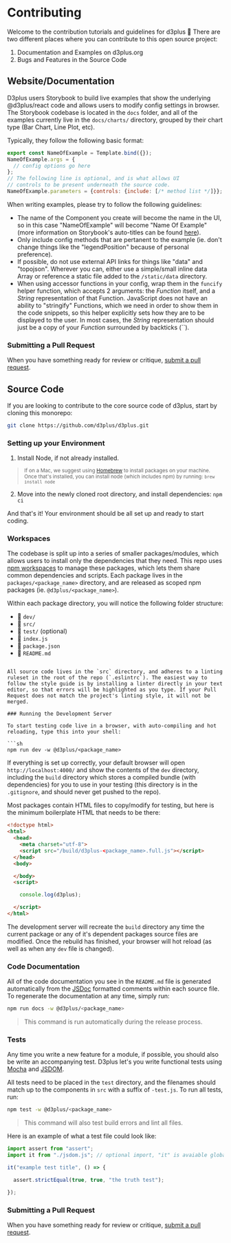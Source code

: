 # Contributing

Welcome to the contribution tutorials and guidelines for d3plus :wave: There are two different places where you can contribute to this open source project:

1. Documentation and Examples on d3plus.org
2. Bugs and Features in the Source Code

## Website/Documentation

D3plus users Storybook to build live examples that show the underlying @d3plus/react code and allows users to modify config settings in browser. The Storybook codebase is located in the `docs` folder, and all of the examples currently live in the `docs/charts/` directory, grouped by their chart type (Bar Chart, Line Plot, etc).

Typically, they follow the following basic format:

```jsx
export const NameOfExample = Template.bind({});
NameOfExample.args = {
  // config options go here
};
// The following line is optional, and is what allows UI 
// controls to be present underneath the source code.
NameOfExample.parameters = {controls: {include: [/* method list */]}};
```

When writing examples, please try to follow the following guidelines:
* The name of the Component you create will become the name in the UI, so in this case "NameOfExample" will become "Name Of Example" (more information on Storybook's auto-titles can be found [here](https://storybook.js.org/docs/configure/user-interface/sidebar-and-urls#csf-30-auto-titles)).
* Only include config methods that are pertanent to the example (ie. don't change things like the "legendPosition" because of personal preference). 
* If possible, do not use external API links for things like "data" and "topojson". Wherever you can, either use a simple/small inline data Array or reference a static file added to the `/static/data` directory.
* When using accessor functions in your config, wrap them in the `funcify` helper function, which accepts 2 arguments: the _Function_ itself, and a _String_ representation of that Function. JavaScript does not have an ability to "stringify" Functions, which we need in order to show them in the code snippets, so this helper explicitly sets how they are to be displayed to the user. In most cases, the _String_ representation should just be a copy of your _Function_ surrounded by backticks (``).

### Submitting a Pull Request

When you have something ready for review or critique, [submit a pull request](https://github.com/d3plus/d3plus/compare/).

## Source Code

If you are looking to contribute to the core source code of d3plus, start by cloning this monorepo:

```sh
git clone https://github.com/d3plus/d3plus.git
```

### Setting up your Environment

1. Install Node, if not already installed.
> <sub>If on a Mac, we suggest using [Homebrew](http://brew.sh/) to install packages on your machine. Once that's installed, you can install node (which includes npm) by running: `brew install node`</sub>
2. Move into the newly cloned root directory, and install dependencies: `npm ci`

And that's it! Your environment should be all set up and ready to start coding.

### Workspaces

The codebase is split up into a series of smaller packages/modules, which allows users to install only the dependencies that they need. This repo uses [npm workspaces](https://docs.npmjs.com/cli/v7/using-npm/workspaces) to manage these packages, which lets them share common dependencies and scripts. Each package lives in the `packages/<package_name>` directory, and are released as scoped npm packages (ie. `@d3plus/<package_name>`).

Within each package directory, you will notice the following folder structure:
- :open_file_folder: `dev/`
- :open_file_folder: `src/`
- :open_file_folder: `test/` (optional)
- :page_facing_up: `index.js`
- :page_facing_up: `package.json`
- :page_facing_up: `README.md`
```

All source code lives in the `src` directory, and adheres to a linting ruleset in the root of the repo (`.eslintrc`). The easiest way to follow the style guide is by installing a linter directly in your text editor, so that errors will be highlighted as you type. If your Pull Request does not match the project's linting style, it will not be merged.

### Running the Development Server

To start testing code live in a browser, with auto-compiling and hot reloading, type this into your shell:

```sh
npm run dev -w @d3plus/<package_name>
```

If everything is set up correctly, your default browser will open `http://localhost:4000/` and show the contents of the `dev` directory, including the `build` directory which stores a compiled bundle (with dependencies) for you to use in your testing (this directory is in the `.gitignore`, and should never get pushed to the repo). 

Most packages contain HTML files to copy/modify for testing, but here is the minimum boilerplate HTML that needs to be there:

```html
<!doctype html>
<html>
  <head>
    <meta charset="utf-8">
    <script src="/build/d3plus-<package_name>.full.js"></script>
  </head>
  <body>

  </body>
  <script>

    console.log(d3plus);

  </script>
</html>
```

The development server will recreate the `build` directory any time the current package or any of it's dependent packages source files are modified. Once the rebuild has finished, your browser will hot reload (as well as when any `dev` file is changed).

### Code Documentation

All of the code documentation you see in the `README.md` file is generated automatically from the [JSDoc](http://usejsdoc.org/) formatted comments within each source file. To regenerate the documentation at any time, simply run: 

```sh
npm run docs -w @d3plus/<package_name>
```

> This command is run automatically during the release process.

### Tests

Any time you write a new feature for a module, if possible, you should also be write an accompanying test. D3plus let's you write functional tests using [Mocha](https://mochajs.org/) and [JSDOM](https://github.com/jsdom/jsdom).

All tests need to be placed in the `test` directory, and the filenames should match up to the components in `src` with a suffix of `-test.js`. To run all tests, run:

```sh
npm test -w @d3plus/<package_name>
```
> This command will also test build errors and lint all files.

Here is an example of what a test file could look like:

```js
import assert from "assert";
import it from "./jsdom.js"; // optional import, "it" is avaiable globally if not imported

it("example test title", () => {

  assert.strictEqual(true, true, "the truth test");

});

```

### Submitting a Pull Request

When you have something ready for review or critique, [submit a pull request](https://github.com/d3plus/d3plus/compare/).
